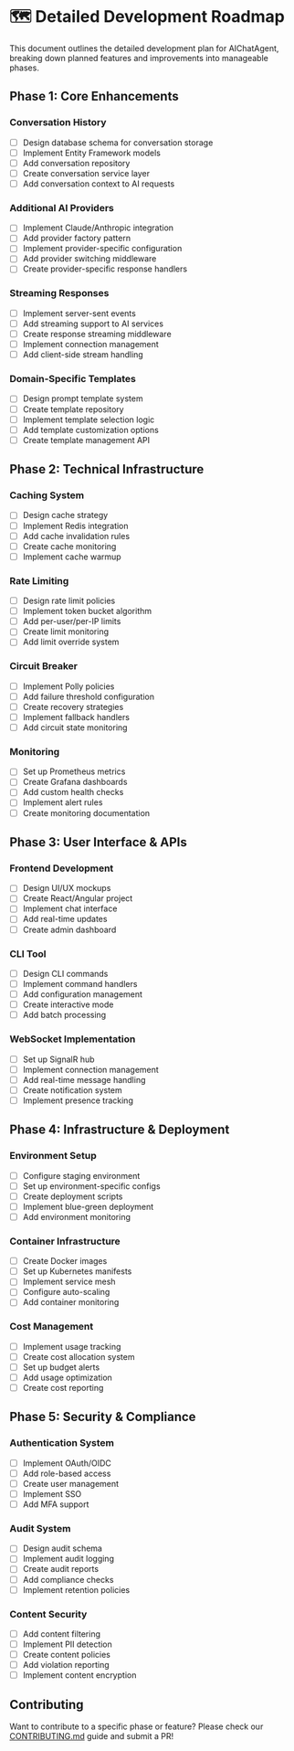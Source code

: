 # 🗺 Detailed Development Roadmap

This document outlines the detailed development plan for AIChatAgent, breaking down planned features and improvements into manageable phases.

## Phase 1: Core Enhancements

### Conversation History
- [ ] Design database schema for conversation storage
- [ ] Implement Entity Framework models
- [ ] Add conversation repository
- [ ] Create conversation service layer
- [ ] Add conversation context to AI requests

### Additional AI Providers
- [ ] Implement Claude/Anthropic integration
- [ ] Add provider factory pattern
- [ ] Implement provider-specific configuration
- [ ] Add provider switching middleware
- [ ] Create provider-specific response handlers

### Streaming Responses
- [ ] Implement server-sent events
- [ ] Add streaming support to AI services
- [ ] Create response streaming middleware
- [ ] Implement connection management
- [ ] Add client-side stream handling

### Domain-Specific Templates
- [ ] Design prompt template system
- [ ] Create template repository
- [ ] Implement template selection logic
- [ ] Add template customization options
- [ ] Create template management API

## Phase 2: Technical Infrastructure

### Caching System
- [ ] Design cache strategy
- [ ] Implement Redis integration
- [ ] Add cache invalidation rules
- [ ] Create cache monitoring
- [ ] Implement cache warmup

### Rate Limiting
- [ ] Design rate limit policies
- [ ] Implement token bucket algorithm
- [ ] Add per-user/per-IP limits
- [ ] Create limit monitoring
- [ ] Add limit override system

### Circuit Breaker
- [ ] Implement Polly policies
- [ ] Add failure threshold configuration
- [ ] Create recovery strategies
- [ ] Implement fallback handlers
- [ ] Add circuit state monitoring

### Monitoring
- [ ] Set up Prometheus metrics
- [ ] Create Grafana dashboards
- [ ] Add custom health checks
- [ ] Implement alert rules
- [ ] Create monitoring documentation

## Phase 3: User Interface & APIs

### Frontend Development
- [ ] Design UI/UX mockups
- [ ] Create React/Angular project
- [ ] Implement chat interface
- [ ] Add real-time updates
- [ ] Create admin dashboard

### CLI Tool
- [ ] Design CLI commands
- [ ] Implement command handlers
- [ ] Add configuration management
- [ ] Create interactive mode
- [ ] Add batch processing

### WebSocket Implementation
- [ ] Set up SignalR hub
- [ ] Implement connection management
- [ ] Add real-time message handling
- [ ] Create notification system
- [ ] Implement presence tracking

## Phase 4: Infrastructure & Deployment

### Environment Setup
- [ ] Configure staging environment
- [ ] Set up environment-specific configs
- [ ] Create deployment scripts
- [ ] Implement blue-green deployment
- [ ] Add environment monitoring

### Container Infrastructure
- [ ] Create Docker images
- [ ] Set up Kubernetes manifests
- [ ] Implement service mesh
- [ ] Configure auto-scaling
- [ ] Add container monitoring

### Cost Management
- [ ] Implement usage tracking
- [ ] Create cost allocation system
- [ ] Set up budget alerts
- [ ] Add usage optimization
- [ ] Create cost reporting

## Phase 5: Security & Compliance

### Authentication System
- [ ] Implement OAuth/OIDC
- [ ] Add role-based access
- [ ] Create user management
- [ ] Implement SSO
- [ ] Add MFA support

### Audit System
- [ ] Design audit schema
- [ ] Implement audit logging
- [ ] Create audit reports
- [ ] Add compliance checks
- [ ] Implement retention policies

### Content Security
- [ ] Add content filtering
- [ ] Implement PII detection
- [ ] Create content policies
- [ ] Add violation reporting
- [ ] Implement content encryption

## Contributing

Want to contribute to a specific phase or feature? Please check our [CONTRIBUTING.md](CONTRIBUTING.md) guide and submit a PR!